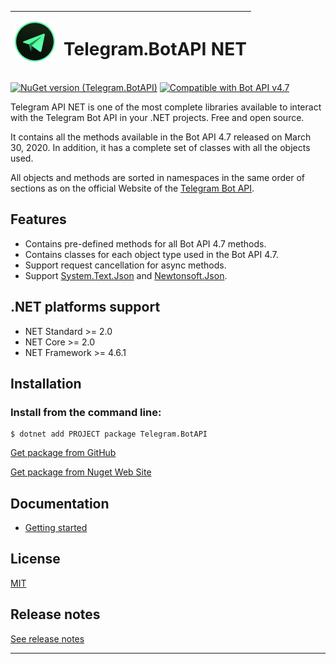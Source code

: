 | <img src="./docs/icon.png" alt="Logo" width="64"/> | <h1>Telegram.BotAPI NET</h1> |
|--------|--------|

[![NuGet version (Telegram.BotAPI)](https://img.shields.io/nuget/v/Telegram.BotAPI.svg?style=flat-square)](https://www.nuget.org/packages/Telegram.BotAPI/)
[![Compatible with Bot API v4.7](https://img.shields.io/badge/Bot%20API%20version-v4.7-blue?style=flat-square)](https://core.telegram.org/bots/api#march-30-2020)


Telegram API NET is one of the most complete libraries available to interact with the Telegram Bot API in your .NET projects. Free and open source.

It contains all the methods available in the Bot API 4.7 released on March 30, 2020. In addition, it has a complete set of classes with all the objects used.

All objects and methods are sorted in namespaces in the same order of sections as on the official Website of the [Telegram Bot API](https://core.telegram.org/bots/api).

## Features
* Contains pre-defined methods for all Bot API 4.7 methods.
* Contains classes for each object type used in the Bot API 4.7.
* Support request cancellation for async methods.
* Support [System.Text.Json](https://www.nuget.org/packages/System.Text.Json/) and [Newtonsoft.Json](https://www.nuget.org/packages/Newtonsoft.Json/).

## .NET platforms support
* NET Standard >= 2.0
* NET Core >= 2.0
* NET Framework >= 4.6.1

## Installation
### Install from the command line:
```
$ dotnet add PROJECT package Telegram.BotAPI
```
[Get package from GitHub](https://github.com/Eptagone/Telegram.BotAPI/packages)

[Get package from Nuget Web Site](https://www.nuget.org/packages/Telegram.BotAPI/)

## Documentation
* [Getting started](docs/readme.md)

## License
[MIT](LICENSE)

## Release notes
[See release notes](https://github.com/Eptagone/Telegram.BotAPI/releases)

***
